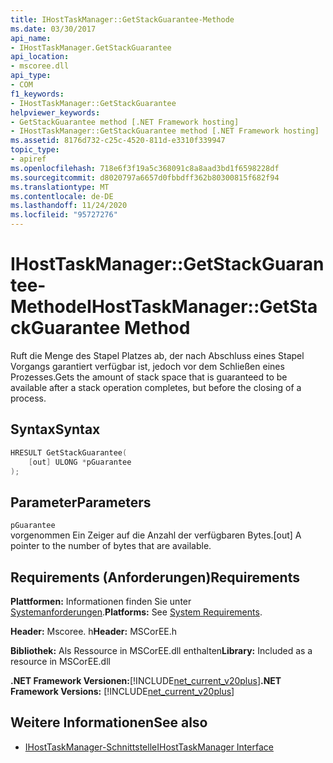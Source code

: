 ```yaml
---
title: IHostTaskManager::GetStackGuarantee-Methode
ms.date: 03/30/2017
api_name:
- IHostTaskManager.GetStackGuarantee
api_location:
- mscoree.dll
api_type:
- COM
f1_keywords:
- IHostTaskManager::GetStackGuarantee
helpviewer_keywords:
- GetStackGuarantee method [.NET Framework hosting]
- IHostTaskManager::GetStackGuarantee method [.NET Framework hosting]
ms.assetid: 8176d732-c25c-4520-811d-e3310f339947
topic_type:
- apiref
ms.openlocfilehash: 718e6f3f19a5c368091c8a8aad3bd1f6598228df
ms.sourcegitcommit: d8020797a6657d0fbbdff362b80300815f682f94
ms.translationtype: MT
ms.contentlocale: de-DE
ms.lasthandoff: 11/24/2020
ms.locfileid: "95727276"
---
```

# <a name="ihosttaskmanagergetstackguarantee-method"></a><span data-ttu-id="1d817-102">IHostTaskManager::GetStackGuarantee-Methode</span><span class="sxs-lookup"><span data-stu-id="1d817-102">IHostTaskManager::GetStackGuarantee Method</span></span>

<span data-ttu-id="1d817-103">Ruft die Menge des Stapel Platzes ab, der nach Abschluss eines Stapel Vorgangs garantiert verfügbar ist, jedoch vor dem Schließen eines Prozesses.</span><span class="sxs-lookup"><span data-stu-id="1d817-103">Gets the amount of stack space that is guaranteed to be available after a stack operation completes, but before the closing of a process.</span></span>  
  
## <a name="syntax"></a><span data-ttu-id="1d817-104">Syntax</span><span class="sxs-lookup"><span data-stu-id="1d817-104">Syntax</span></span>  
  
```cpp  
HRESULT GetStackGuarantee(  
    [out] ULONG *pGuarantee  
);  
```  
  
## <a name="parameters"></a><span data-ttu-id="1d817-105">Parameter</span><span class="sxs-lookup"><span data-stu-id="1d817-105">Parameters</span></span>  

 `pGuarantee`  
 <span data-ttu-id="1d817-106">vorgenommen Ein Zeiger auf die Anzahl der verfügbaren Bytes.</span><span class="sxs-lookup"><span data-stu-id="1d817-106">[out] A pointer to the number of bytes that are available.</span></span>  
  
## <a name="requirements"></a><span data-ttu-id="1d817-107">Requirements (Anforderungen)</span><span class="sxs-lookup"><span data-stu-id="1d817-107">Requirements</span></span>  

 <span data-ttu-id="1d817-108">**Plattformen:** Informationen finden Sie unter [Systemanforderungen](../../get-started/system-requirements.md).</span><span class="sxs-lookup"><span data-stu-id="1d817-108">**Platforms:** See [System Requirements](../../get-started/system-requirements.md).</span></span>  
  
 <span data-ttu-id="1d817-109">**Header:** Mscoree. h</span><span class="sxs-lookup"><span data-stu-id="1d817-109">**Header:** MSCorEE.h</span></span>  
  
 <span data-ttu-id="1d817-110">**Bibliothek:** Als Ressource in MSCorEE.dll enthalten</span><span class="sxs-lookup"><span data-stu-id="1d817-110">**Library:** Included as a resource in MSCorEE.dll</span></span>  
  
 <span data-ttu-id="1d817-111">**.NET Framework Versionen:**[!INCLUDE[net_current_v20plus](../../../../includes/net-current-v20plus-md.md)]</span><span class="sxs-lookup"><span data-stu-id="1d817-111">**.NET Framework Versions:** [!INCLUDE[net_current_v20plus](../../../../includes/net-current-v20plus-md.md)]</span></span>  
  
## <a name="see-also"></a><span data-ttu-id="1d817-112">Weitere Informationen</span><span class="sxs-lookup"><span data-stu-id="1d817-112">See also</span></span>

- [<span data-ttu-id="1d817-113">IHostTaskManager-Schnittstelle</span><span class="sxs-lookup"><span data-stu-id="1d817-113">IHostTaskManager Interface</span></span>](ihosttaskmanager-interface.md)
